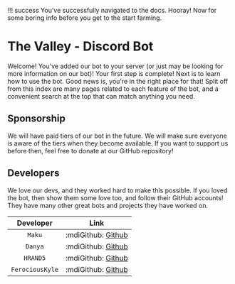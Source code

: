 !!! success
    You've successfully navigated to the docs. Hooray! Now for some boring info before you get to the start farming.

# The Valley - Discord Bot

Welcome! You've added our bot to your server (or just may be looking for more information on our bot)! Your first step is complete! Next is to learn how to use the bot. Good news is, you're in the right place for that! Split off from this index are many pages related to each feature of the bot, and a convenient search at the top that can match anything you need.

## Sponsorship

We will have paid tiers of our bot in the future. We will make sure everyone is aware of the tiers when they become available. If you want to support us before then, feel free to donate at our GitHub repository!

## Developers

We love our devs, and they worked hard to make this possible. If you loved the bot, then show them some love too, and follow their GitHub accounts! They have many other great bots and projects they have worked on.

| Developer      | Link                          |
| :---------: | :----------------------------------: |
| `Maku`       | :mdiGithub: [Github](https://github.com/makupi) |
| `Danya`       | :mdiGithub: [Github](https://github.com/TheCatster) |
| `HRAND5`    | :mdiGithub: [Github](https://github.com/HRAND5) |
| `FerociousKyle`    | :mdiGithub: [Github](https://github.com/ferociouskyle) |
